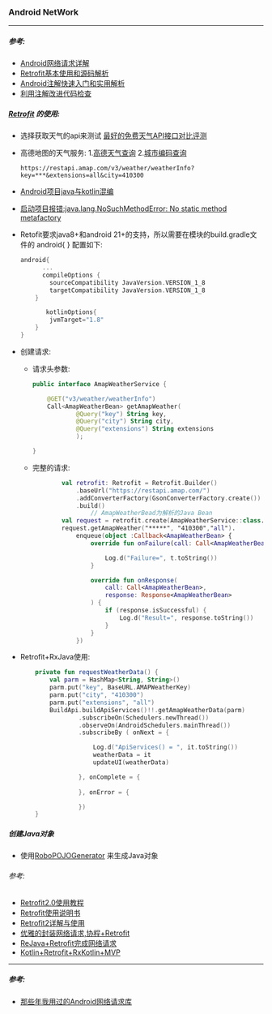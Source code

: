### Android NetWork

----





##### 参考:

* [Android网络请求详解](https://codeteenager.github.io/android/android21.html#http请求和响应) 
* [Retrofit基本使用和源码解析](https://github.com/yangchong211/YCBlogs/blob/master/android/网络相关/02.Retrofit基本使用和源码解析.md) 
* [Android注解快速入门和实用解析](https://www.jianshu.com/p/9ca78aa4ab4d) 
* [利用注解改进代码检查](https://developer.android.com/studio/write/annotations?hl=zh-cn0) 









##### [Retrofit](https://square.github.io/retrofit/) 的使用:

* 选择获取天气的api来测试 [最好的免费天气API接口对比评测](https://segmentfault.com/a/1190000041210520) 

* 高德地图的天气服务: 1.[高德天气查询](https://lbs.amap.com/api/webservice/guide/api/weatherinfo/) 2.[城市编码查询](https://lbs.amap.com/api/webservice/download) 

  ```
  https://restapi.amap.com/v3/weather/weatherInfo?key=***&extensions=all&city=410300
  ```

* [Android项目java与kotlin混编](https://blog.csdn.net/Cyanogen_dom/article/details/107876869) 

* [启动项目报错:java.lang.NoSuchMethodError: No static method metafactory](https://github.com/likaiyuan559/TouchEffects/issues/12) 

* Retofit要求java8+和android 21+的支持，所以需要在模块的build.gradle文件的 android{ } 配置如下:

  ```kotlin
  android{
  		...
      	compileOptions {
          sourceCompatibility JavaVersion.VERSION_1_8
          targetCompatibility JavaVersion.VERSION_1_8
      }
  
         kotlinOptions{
          jvmTarget="1.8"
      }    
  }
  ```

* 创建请求:

  * 请求头参数:

    ```kotlin
    public interface AmapWeatherService {
    
        @GET("v3/weather/weatherInfo")
        Call<AmapWeatherBean> getAmapWeather(
                @Query("key") String key,
                @Query("city") String city,
                @Query("extensions") String extensions
                );
    
    }
    ```

  * 完整的请求:

    ```kotlin
            val retrofit: Retrofit = Retrofit.Builder()
                .baseUrl("https://restapi.amap.com/")
                .addConverterFactory(GsonConverterFactory.create())
                .build()
    				// AmapWeatherBead为解析的Java Bean
            val request = retrofit.create(AmapWeatherService::class.java)
            request.getAmapWeather("*****", "410300","all").
                enqueue(object :Callback<AmapWeatherBean> {
                    override fun onFailure(call: Call<AmapWeatherBean>, t: Throwable) {
    
                        Log.d("Failure=", t.toString())
                    }
    
                    override fun onResponse(
                        call: Call<AmapWeatherBean>,
                        response: Response<AmapWeatherBean>
                    ) {
                        if (response.isSuccessful) {
                            Log.d("Result=", response.toString())
                        }
                    }
                })
    ```

* Retrofit+RxJava使用:

  ```kotlin
      private fun requestWeatherData() {
          val parm = HashMap<String, String>()
          parm.put("key", BaseURL.AMAPWeatherKey)
          parm.put("city", "410300")
          parm.put("extensions", "all")
          BuildApi.buildApiServices()!!.getAmapWeatherData(parm)
                  .subscribeOn(Schedulers.newThread())
                  .observeOn(AndroidSchedulers.mainThread())
                  .subscribeBy ( onNext = {
  
                      Log.d("ApiServices() = ", it.toString())
                      weatherData = it
                      updateUI(weatherData)
  
                  }, onComplete = {
                                  
                  }, onError = {
  
                  })
      }
  ```

  

  

##### 创建Java对象

* 使用[RoboPOJOGenerator](https://plugins.jetbrains.com/plugin/8634-robopojogenerator) 来生成Java对象



###### 参考:

* [Retrofit2.0使用教程](https://juejin.cn/post/6844903751438827527) 
* [Retrofit使用说明书](https://juejin.cn/post/6844904190314037262) 
* [Retrofit2详解与使用](https://blog.csdn.net/m0_37796683/article/details/90702095) 
* [优雅的封装网络请求,协程+Retrofit](https://juejin.cn/post/6959115482511343647) 
* [ReJava+Retrofit完成网络请求](https://segmentfault.com/a/1190000018253015) 
* [Kotlin+Retrofit+RxKotlin+MVP](https://juejin.cn/post/6844903542151446542) 











-----



##### 参考:

* [那些年我用过的Android网络请求库](https://blog.51cto.com/u_15060510/2641038) 

